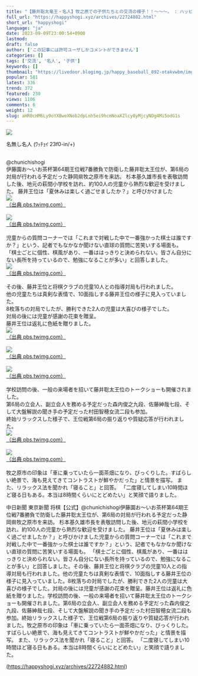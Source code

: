 ```yaml
---
title: "【藤井聡太竜王・名人】牧之原での子供たちとの交流の様子！！～～～。 : ハッピー将棋タイムズ"
full_url: "https://happyshogi.xyz/archives/22724882.html"
short_url: "happyshogi"
language: "ja"
date: 2023-09-09T23:00:54+0900
lastmod: 
draft: false
author: ['この記事には許可ユーザしかコメントができません']
categories: []
tags: ['交流', '名人', '子供']
keywords: []
thumbnail: "https://livedoor.blogimg.jp/happy_baseball_892-otakvwbm/imgs/a/9/a9f2f55b-s.jpg"
popular: 581
latest: 336
trend: 372
featured: 230
views: 1106
comments: 6
weight: 12
slug: aHR0cHM6Ly9oYXBweXNob2dpLnh5ei9hcmNoaXZlcy8yMjcyNDg4Mi5odG1s
---
```


![](https://livedoor.blogimg.jp/happy_baseball_892-otakvwbm/imgs/a/9/a9f2f55b-s.jpg)

<div><p id='resuname593'>名無し名人 (ﾜｯﾁｮｲ 23f0-in/+) </p><br> @chunichishogi <br> 伊藤園お～いお茶杯第64期王位戦7番勝負で防衛した藤井聡太王位が、第6局の対局が行われる予定だった静岡県牧之原市を来訪。 杉本基久雄市長を表敬訪問した後、地元の萩間小学校を訪れ、約100人の児童から熱烈な歓迎を受けました。 藤井王位は「夏休みは楽しく過ごせましたか？」と呼びかけました <br> <a id='img_593_1' class='' target='_blank' href='https://pbs.twimg.com/media/F5UoEarbsAAz3Q7.jpg'><img src='https://livedoor.blogimg.jp/happy_baseball_892-otakvwbm/imgs/4/e/4e64269d.jpg'><br>（出典 pbs.twimg.com）<br></a> <br> <a id='img_593_2' class='' target='_blank' href='https://pbs.twimg.com/media/F5UoNBkaMAAqrXF.jpg'><img src='https://livedoor.blogimg.jp/happy_baseball_892-otakvwbm/imgs/8/b/8b55628a.jpg'><br>（出典 pbs.twimg.com）<br></a> <br> 児童からの質問コーナーでは「これまで対戦した中で一番強かった棋士は誰ですか？」という、記者でもなかなか聞けない直球の質問に苦笑いする場面も。 「棋士ごとに個性、棋風があり、一番ははっきりと決められない。皆さん自分にない長所を持っているので、勉強になることが多い」と回答しました。 <br> <a id='img_593_3' class='' target='_blank' href='https://pbs.twimg.com/media/F5Uo96ea4AA1BZQ.jpg'><img src='https://livedoor.blogimg.jp/happy_baseball_892-otakvwbm/imgs/e/8/e8beceaf.jpg'><br>（出典 pbs.twimg.com）<br></a> <br> その後、藤井王位と将棋クラブの児童10人との指導対局も行われました。 <br> 他の児童たちは真剣な表情で、10面指しする藤井王位の様子に見入っていました。 <br> 8枚落ちの対局でしたが、勝利できた2人の児童は大喜びの様子でした。 <br> 対局の後には児童が感謝の花束を贈呈。 <br> 藤井王位は返礼に色紙を贈りました。 <br> <a id='img_593_4' class='' target='_blank' href='https://pbs.twimg.com/media/F5UpmpPaYAAd61G.jpg'><img src='https://livedoor.blogimg.jp/happy_baseball_892-otakvwbm/imgs/e/3/e30cc99f.jpg'><br>（出典 pbs.twimg.com）<br></a> <br> <a id='img_593_5' class='' target='_blank' href='https://pbs.twimg.com/media/F5UpmpTaQAERW9Y.jpg'><img src='https://livedoor.blogimg.jp/happy_baseball_892-otakvwbm/imgs/b/9/b92dbc55.jpg'><br>（出典 pbs.twimg.com）<br></a> <br> <a id='img_593_6' class='' target='_blank' href='https://pbs.twimg.com/media/F5Uqd5CbEAAwWbY.jpg'><img src='https://livedoor.blogimg.jp/happy_baseball_892-otakvwbm/imgs/a/9/a9f2f55b.jpg'><br>（出典 pbs.twimg.com）<br></a> <br> 学校訪問の後、一般の来場者を招いて藤井聡太王位のトークショーも開催されました。 <br> 第6局の立会人、副立会人を務める予定だった森内俊之九段、佐藤紳哉七段、そして大盤解説の聞き手の予定だった村田智穂女流二段も参加。 <br> 終始リラックスした様子で、王位戦第6局の振り返りや質疑応答が行われました。 <br> <a id='img_593_7' class='' target='_blank' href='https://pbs.twimg.com/media/F5VV_2sb0AAnDfC.jpg'><img src='https://livedoor.blogimg.jp/happy_baseball_892-otakvwbm/imgs/b/c/bc391669.jpg'><br>（出典 pbs.twimg.com）<br></a> <br> <a id='img_593_8' class='' target='_blank' href='https://pbs.twimg.com/media/F5VWDRLbMAAYQWr.jpg'><img src='https://livedoor.blogimg.jp/happy_baseball_892-otakvwbm/imgs/f/0/f0d60734.jpg'><br>（出典 pbs.twimg.com）<br></a> <br> 牧之原市の印象は「車に乗っていたら一面茶畑になり、びっくりした。すばらしい絶景で、海も見えてきてコントラストが鮮やかだった」と情景を描写。 また、リラックス法を聞かれ「寝ること」と回答。 「二度寝してしまい10時間ほど寝る日もある。本当は8時間くらいにとどめたい」と笑顔で語りました。 <p>中日新聞 東京新聞 将棋【公式】@chunichishogi伊藤園お～いお茶杯第64期王位戦7番勝負で防衛した藤井聡太王位が、第6局の対局が行われる予定だった静岡県牧之原市を来訪。 杉本基久雄市長を表敬訪問した後、地元の萩間小学校を訪れ、約100人の児童から熱烈な歓迎を受けました。 藤井王位は「夏休みは楽しく過ごせましたか？」と呼びかけました児童からの質問コーナーでは「これまで対戦した中で一番強かった棋士は誰ですか？」という、記者でもなかなか聞けない直球の質問に苦笑いする場面も。 「棋士ごとに個性、棋風があり、一番ははっきりと決められない。皆さん自分にない長所を持っているので、勉強になることが多い」と回答しました。その後、藤井王位と将棋クラブの児童10人との指導対局も行われました。他の児童たちは真剣な表情で、10面指しする藤井王位の様子に見入っていました。8枚落ちの対局でしたが、勝利できた2人の児童は大喜びの様子でした。対局の後には児童が感謝の花束を贈呈。藤井王位は返礼に色紙を贈りました。学校訪問の後、一般の来場者を招いて藤井聡太王位のトークショーも開催されました。第6局の立会人、副立会人を務める予定だった森内俊之九段、佐藤紳哉七段、そして大盤解説の聞き手の予定だった村田智穂女流二段も参加。終始リラックスした様子で、王位戦第6局の振り返りや質疑応答が行われました。牧之原市の印象は「車に乗っていたら一面茶畑になり、びっくりした。すばらしい絶景で、海も見えてきてコントラストが鮮やかだった」と情景を描写。 また、リラックス法を聞かれ「寝ること」と回答。 「二度寝してしまい10時間ほど寝る日もある。本当は8時間くらいにとどめたい」と笑顔で語りました。</p></div>

(https://happyshogi.xyz/archives/22724882.html)
